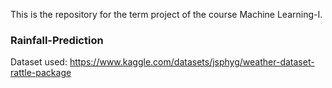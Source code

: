 This is the repository for the term project of the course Machine Learning-I.

### Rainfall-Prediction

Dataset used: https://www.kaggle.com/datasets/jsphyg/weather-dataset-rattle-package
